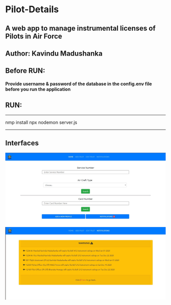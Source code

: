 # Pilot-Details

## A web app to manage instrumental licenses of Pilots in Air Force

## Author: Kavindu Madushanka

## Before RUN:
#### Provide username & password of the database in the config.env file before you run the application

## RUN:

***************************************************
nmp install
npx nodemon server.js
***************************************************
## Interfaces
<img src ="https://github.com/kavindumadushanka972/Pilot-Track/blob/main/1620018453714.jpg">
<img src ="https://github.com/kavindumadushanka972/Pilot-Track/blob/main/1620018453852.jpg">
